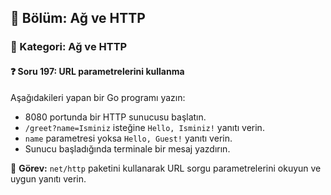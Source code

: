 ## 📘 Bölüm: Ağ ve HTTP  
### 🔹 Kategori: Ağ ve HTTP  
#### ❓ Soru 197: URL parametrelerini kullanma

Aşağıdakileri yapan bir Go programı yazın:

- 8080 portunda bir HTTP sunucusu başlatın.
- `/greet?name=Isminiz` isteğine `Hello, Isminiz!` yanıtı verin.
- `name` parametresi yoksa `Hello, Guest!` yanıtı verin.
- Sunucu başladığında terminale bir mesaj yazdırın.

🔧 **Görev:** `net/http` paketini kullanarak URL sorgu parametrelerini okuyun ve uygun yanıtı verin.
